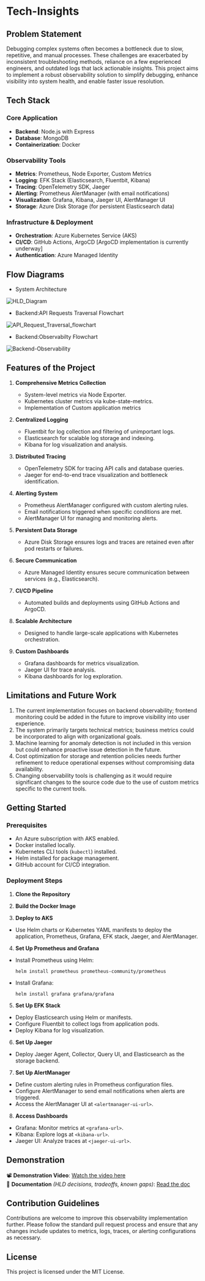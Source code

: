 # Tech-Insights

## Problem Statement

Debugging complex systems often becomes a bottleneck due to slow, repetitive, and manual processes. These challenges are exacerbated by inconsistent troubleshooting methods, reliance on a few experienced engineers, and outdated logs that lack actionable insights. This project aims to implement a robust observability solution to simplify debugging, enhance visibility into system health, and enable faster issue resolution.


## Tech Stack

### Core Application
- **Backend**: Node.js with Express
- **Database**: MongoDB
- **Containerization**: Docker

### Observability Tools
- **Metrics**: Prometheus, Node Exporter, Custom Metrics
- **Logging**: EFK Stack (Elasticsearch, Fluentbit, Kibana)
- **Tracing**: OpenTelemetry SDK, Jaeger
- **Alerting**: Prometheus AlertManager (with email notifications)
- **Visualization**: Grafana, Kibana, Jaeger UI, AlertManager UI
- **Storage**: Azure Disk Storage (for persistent Elasticsearch data)

### Infrastructure & Deployment
- **Orchestration**: Azure Kubernetes Service (AKS)
- **CI/CD**: GitHub Actions, ArgoCD  [ArgoCD implementation is currently underway]
- **Authentication**: Azure Managed Identity


## Flow Diagrams

- System Architecture

![HLD_Diagram](https://github.com/user-attachments/assets/a8f70f6a-a6a1-4d22-969f-6e2be9ed2cfe)

- Backend:API Requests Traversal Flowchart

![API_Request_Traversal_flowchart](https://github.com/user-attachments/assets/6ffea044-098e-4df5-9525-12c49035b0ce)

- Backend:Observabilty Flowchart

![Backend-Observability](https://github.com/user-attachments/assets/998a5371-e5e2-4f85-9a0e-c20ed397e6f3)



## Features of the Project

1. **Comprehensive Metrics Collection**
   - System-level metrics via Node Exporter.
   - Kubernetes cluster metrics via kube-state-metrics.
   - Implementation of Custom application metrics

2. **Centralized Logging**
   - Fluentbit for log collection and filtering of unimportant logs.
   - Elasticsearch for scalable log storage and indexing.
   - Kibana for log visualization and analysis.

3. **Distributed Tracing**
   - OpenTelemetry SDK for tracing API calls and database queries.
   - Jaeger for end-to-end trace visualization and bottleneck identification.

4. **Alerting System**
   - Prometheus AlertManager configured with custom alerting rules.
   - Email notifications triggered when specific conditions are met.
   - AlertManager UI for managing and monitoring alerts.

5. **Persistent Data Storage**
   - Azure Disk Storage ensures logs and traces are retained even after pod restarts or failures.

6. **Secure Communication**
   - Azure Managed Identity ensures secure communication between services (e.g., Elasticsearch).

7. **CI/CD Pipeline**
   - Automated builds and deployments using GitHub Actions and ArgoCD.

8. **Scalable Architecture**
   - Designed to handle large-scale applications with Kubernetes orchestration.

9. **Custom Dashboards**
   - Grafana dashboards for metrics visualization.
   - Jaeger UI for trace analysis.
   - Kibana dashboards for log exploration.


## Limitations and Future Work

1. The current implementation focuses on backend observability; frontend monitoring could be added in the future to improve visibility into user experience.
2. The system primarily targets technical metrics; business metrics could be incorporated to align with organizational goals.
3. Machine learning for anomaly detection is not included in this version but could enhance proactive issue detection in the future.
4. Cost optimization for storage and retention policies needs further refinement to reduce operational expenses without compromising data availability.
5. Changing observability tools is challenging as it would require significant changes to the source code due to the use of custom metrics specific to the current tools.


## Getting Started

### Prerequisites
- An Azure subscription with AKS enabled.
- Docker installed locally.
- Kubernetes CLI tools (`kubectl`) installed.
- Helm installed for package management.
- GitHub account for CI/CD integration.

### Deployment Steps

1. **Clone the Repository**

2. **Build the Docker Image**

3. **Deploy to AKS**
- Use Helm charts or Kubernetes YAML manifests to deploy the application, Prometheus, Grafana, EFK stack, Jaeger, and AlertManager.

4. **Set Up Prometheus and Grafana**
- Install Prometheus using Helm:
  ```
  helm install prometheus prometheus-community/prometheus
  ```
- Install Grafana:
  ```
  helm install grafana grafana/grafana
  ```

5. **Set Up EFK Stack**
- Deploy Elasticsearch using Helm or manifests.
- Configure Fluentbit to collect logs from application pods.
- Deploy Kibana for log visualization.

6. **Set Up Jaeger**
- Deploy Jaeger Agent, Collector, Query UI, and Elasticsearch as the storage backend.

7. **Set Up AlertManager**
- Define custom alerting rules in Prometheus configuration files.
- Configure AlertManager to send email notifications when alerts are triggered.
- Access the AlertManager UI at `<alertmanager-ui-url>`.

8. **Access Dashboards**
- Grafana: Monitor metrics at `<grafana-url>`.
- Kibana: Explore logs at `<kibana-url>`.
- Jaeger UI: Analyze traces at `<jaeger-ui-url>`.

## Demonstration

📽️ **Demonstration Video**: [Watch the video here](https://drive.google.com/file/d/11Vz3GoP9Uohnp5qNxd1xmfuP6Nh_9dn7/view?usp=drive_link)  
📄 **Documentation** *(HLD decisions, tradeoffs, known gaps)*: [Read the doc](https://drive.google.com/file/d/1jAPprANOwOXKC0ezIMSHoVfRis0ZnZW9/view?usp=drive_link)


## Contribution Guidelines

Contributions are welcome to improve this observability implementation further. Please follow the standard pull request process and ensure that any changes include updates to metrics, logs, traces, or alerting configurations as necessary.


## License

This project is licensed under the MIT License.
